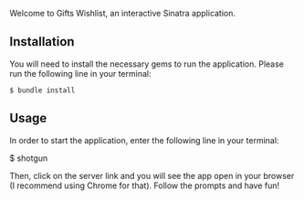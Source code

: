 Welcome to Gifts Wishlist, an interactive Sinatra application.

## Installation

You will need to install the necessary gems to run the application. Please run the following line in your terminal:



 ``$ bundle install``


 ## Usage

In order to start the application, enter the following line in your terminal:


$ shotgun


Then, click on the server link and you will see the app open in your browser (I recommend using Chrome for that). Follow the prompts and have fun!



